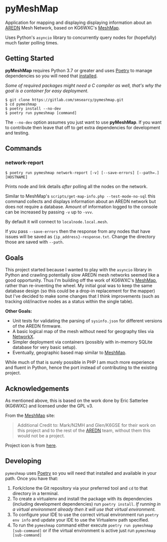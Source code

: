 pyMeshMap
=========

Application for mapping and displaying displaying information about an
[AREDN](https://arednmesh.org/) Mesh Network, based on KG6WXC's
[MeshMap](https://gitlab.kg6wxc.net/mesh/meshmap).

Uses Python's `asyncio` library to concurrently query nodes for (hopefully) much faster polling times.


Getting Started
---------------

**pyMeshMap** requires Python 3.7 or greater and
uses [Poetry](https://python-poetry.org/) to manage dependencies
so you will need that [installed](https://python-poetry.org/docs/#installation).

*Some of required packages might need a C compiler as well,
that's why the goal is a container for easy deployment.*

```shell script
$ git clone https://gitlab.com/smsearcy/pymeshmap.git
$ cd pymeshmap
$ poetry install --no-dev
$ poetry run pymeshmap [command]
```

The `--no-dev` option assumes you just want to use **pyMeshMap**.
If you want to contribute then leave that off to get extra dependencies for development and testing.

Commands
--------

### network-report
```shell script
$ poetry run pymeshmap network-report [-v] [--save-errors] [--path=.] [HOSTNAME]
```

Prints node and link details *after* polling all the nodes on the network.

Similar to MeshMap's `scripts/get-map-info.php --test-mode-no-sql`
this command collects and displays information about an AREDN network
but does not require a database.
Amount of information logged to the console can be increased by passing `-v` up to `-vvv`.

By default it will connect to `localnode.local.mesh`.

If you pass `--save-errors` then the response from any nodes that have issues
will be saved as `{ip_address}-response.txt`.
Change the directory those are saved with `--path`.


Goals
-----

This project started because I wanted to play with the `asyncio` library in Python
and crawling potentially slow AREDN mesh networks seemed like a good opportunity.
Thus I'm building off the work of KG6WXC's [MeshMap](https://gitlab.kg6wxc.net/mesh/meshmap),
rather than re-inventing the wheel.
My initial goal was to keep the same database design
(so this could be a drop-in replacement for the mapper)
but I've decided to make some changes that I think improvements
(such as tracking old/inactive nodes as a status within the single table).

**Other Goals:**

* Unit tests for validating the parsing of `sysinfo.json` for different versions of the AREDN firmware.
* A basic logical map of the mesh without need for geography tiles via [NetworkX](https://networkx.github.io/documentation/stable/index.html).
* Simpler deployment via containers
(possibly with in-memory SQLite database for very basic setup).
* Eventually, geographic based map similar to [MeshMap](https://gitlab.kg6wxc.net/mesh/meshmap).

While much of that is surely possible in PHP I am much more experience and fluent in Python,
hence the port instead of contributing to the existing project.


Acknowledgements
----------------

As mentioned above, this is based on the work done by Eric Satterlee (KG6WXC) and licensed under the GPL v3.

From the [MeshMap](https://gitlab.kg6wxc.net/mesh/meshmap) site:

> Additional Credit to: Mark/N2MH and Glen/K6GSE for their work on this project
> and to the rest of the [AREDN](https://arednmesh.org/) team,
> without them this would not be a project.

Project icon is from [here](https://commons.wikimedia.org/wiki/File:FullMeshNetwork.svg).


Developing
----------

`pymeshmap` uses [Poetry](https://python-poetry.org/)
so you will need that installed and available in your path.
Once you have that:

1. Fork/clone the Git repository via your preferred tool
and `cd` to that directory in a terminal.
2. To create a virtualenv and install the package with its dependencies
(including development dependencies) run `poetry install`.
*If running in a virtual environment already then it will use that virtual environment.*
3. To configure your IDE to use the correct virtual environment
run `poetry env info`
and update your IDE to use the Virtualenv path specified.
4. To run the `pymeshmap` command either
execute `poetry run pymeshmap [sub-command]`
or if the virtual environment is active just run `pymeshmap [sub-command]`

